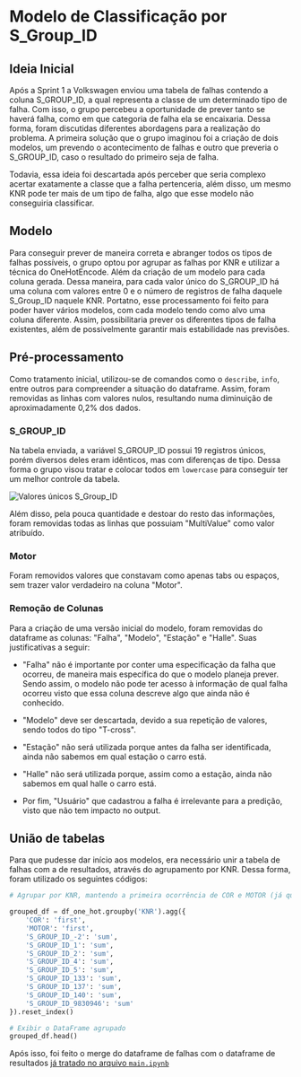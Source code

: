 # Modelo de Classificação por S_Group_ID

## Ideia Inicial 

Após a Sprint 1 a Volkswagen enviou uma tabela de falhas contendo a coluna S_GROUP_ID, a qual representa a classe de um determinado tipo de falha. Com isso, o grupo percebeu a oportunidade de prever tanto se haverá falha, como em que categoria de falha ela se encaixaria. Dessa forma, foram discutidas diferentes abordagens para a realização do problema. A primeira solução que o grupo imaginou foi a criação de dois modelos, um prevendo o acontecimento de falhas e outro que preveria o S_GROUP_ID, caso o resultado do primeiro seja de falha.

Todavia, essa ideia foi descartada após perceber que seria complexo acertar exatamente a classe que a falha pertenceria, além disso, um mesmo KNR pode ter mais de um tipo de falha, algo que esse modelo não conseguiria classificar.

## Modelo

Para conseguir prever de maneira correta e abranger todos os tipos de falhas possíveis, o grupo optou por agrupar as falhas por KNR e utilizar a técnica do OneHotEncode. Além da criação de um modelo para cada coluna gerada. Dessa maneira, para cada valor único do S_GROUP_ID há uma coluna com valores entre 0 e o número de registros de falha daquele S_Group_ID naquele KNR. Portatno, esse processamento foi feito para poder haver vários modelos, com cada modelo tendo como alvo uma coluna diferente. Assim, possibilitaria prever os diferentes tipos de falha existentes, além de possivelmente garantir mais estabilidade nas previsões.

## Pré-processamento 

Como tratamento inicial, utilizou-se de comandos como o `describe`, `info`, entre outros para compreender a situação do dataframe. Assim, foram removidas as linhas com valores nulos, resultando numa diminuição de aproximadamente 0,2% dos dados. 

### S_GROUP_ID 

Na tabela enviada, a variável S_GROUP_ID possui 19 registros únicos, porém diversos deles eram idênticos, mas com diferenças de tipo. Dessa forma o grupo visou tratar e colocar todos em `lowercase` para conseguir ter um melhor controle da tabela.

![Valores únicos S_Group_ID](/img/s_group_id.png)

Além disso, pela pouca quantidade e destoar do resto das informações, foram removidas todas as linhas que possuiam "MultiValue" como valor atribuído.


### Motor 

Foram removidos valores que constavam como apenas tabs ou espaços, sem trazer valor verdadeiro na coluna "Motor". 

### Remoção de Colunas 

Para a criação de uma versão inicial do modelo, foram removidas do dataframe as colunas: "Falha", "Modelo", "Estação" e "Halle". Suas justificativas a seguir:

- "Falha" não é importante por conter uma especificação da falha que ocorreu, de maneira mais específica do que o modelo planeja prever. Sendo assim, o modelo não pode ter acesso à informação de qual falha ocorreu visto que essa coluna descreve algo que ainda não é conhecido. 

- "Modelo" deve ser descartada, devido a sua repetição de valores, sendo todos do tipo "T-cross".

- "Estação" não será utilizada porque antes da falha ser identificada, ainda não sabemos em qual estação o carro está.
  
- "Halle" não será utilizada porque, assim como a estação, ainda não sabemos em qual halle o carro está.

- Por fim, "Usuário" que cadastrou a falha é irrelevante para a predição, visto que não tem impacto no output.

## União de tabelas

Para que pudesse dar início aos modelos, era necessário unir a tabela de falhas com a de resultados, através do agrupamento por KNR. Dessa forma, foram utilizado os seguintes códigos:

```python
# Agrupar por KNR, mantendo a primeira ocorrência de COR e MOTOR (já que o carro é o mesmo então essas informações se repetem em todos os registros) e somando as colunas S_GROUP_ID, para termos a noção de quantas repeitções de cada tipo de falha ocorreram para cada carro.

grouped_df = df_one_hot.groupby('KNR').agg({
    'COR': 'first',
    'MOTOR': 'first',
    'S_GROUP_ID_-2': 'sum',
    'S_GROUP_ID_1': 'sum',
    'S_GROUP_ID_2': 'sum',
    'S_GROUP_ID_4': 'sum',
    'S_GROUP_ID_5': 'sum',
    'S_GROUP_ID_133': 'sum',
    'S_GROUP_ID_137': 'sum',
    'S_GROUP_ID_140': 'sum',
    'S_GROUP_ID_9830946': 'sum'
}).reset_index()

# Exibir o DataFrame agrupado
grouped_df.head()
``` 

Após isso, foi feito o merge do dataframe de falhas com o dataframe de resultados [já tratado no arquivo `main.ipynb`](../../Sprint%201/Primeiro%20Modelo%20de%20Predição/modelo.md)
